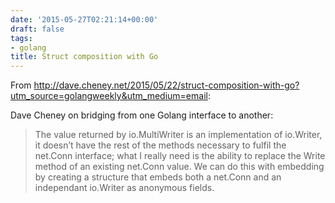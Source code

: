 ```yaml
---
date: '2015-05-27T02:21:14+00:00'
draft: false
tags:
- golang
title: Struct composition with Go
---
```


From http://dave.cheney.net/2015/05/22/struct-composition-with-go?utm_source=golangweekly&utm_medium=email:

Dave Cheney on bridging from one Golang interface to another:

>The value returned by io.MultiWriter is an implementation of io.Writer, it doesn’t have the rest of the methods necessary to fulfil the net.Conn interface; what I really need is the ability to replace the Write method of an existing net.Conn value. We can do this with embedding by creating a structure that embeds both a net.Conn and an independant io.Writer as anonymous fields.
